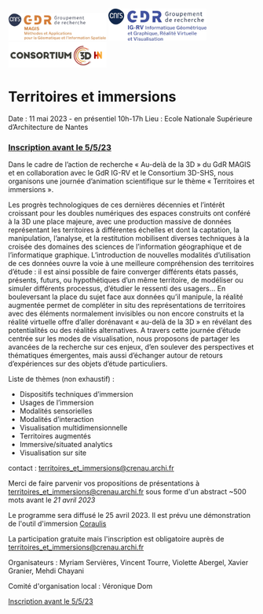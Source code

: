 <img src="Logo-GDR_MAGIS.jpg" alt="Logo Magis" width="200pt"/> <img src="Logo-GDR_IGRV.jpg" alt="Logo IGRV" width="200pt"/> <img src="Logo_Consortium_3D_SHS.png" alt="Logo 3D SHS" width="200pt"/>

# Territoires et immersions 

Date : 11 mai 2023 - en présentiel 10h-17h
Lieu : Ecole Nationale Supérieure d’Architecture de Nantes 

### [Inscription avant le 5/5/23](https://docs.google.com/forms/d/e/1FAIpQLSdZgRGZ4dQEVFu8TmufsqpEH5O1F6PsyZMt4hV3Gb6l1aKKgg/viewform?usp=sf_link)

Dans le cadre de l’action de recherche « Au-delà de la 3D » du GdR MAGIS et en collaboration avec le GdR IG-RV et le Consortium 3D-SHS, nous organisons une journée d’animation scientifique sur le thème « Territoires et immersions ».
 
Les progrès technologiques de ces dernières décennies et l’intérêt croissant pour les doubles numériques des espaces construits ont conféré à la 3D une place majeure, avec une production massive de données représentant les territoires à différentes échelles et dont la captation, la manipulation, l’analyse, et la restitution mobilisent diverses techniques à la croisée des domaines des sciences de l’information géographique et de l’informatique graphique. L’introduction de nouvelles modalités d’utilisation de ces données ouvre la voie à une meilleure compréhension des territoires d’étude : il est ainsi possible de faire converger différents états passés, présents, futurs, ou hypothétiques d’un même territoire, de modéliser ou simuler différents processus, d’étudier le ressenti des usagers… En bouleversant la place du sujet face aux données qu’il manipule, la réalité augmentée permet de compléter in situ des représentations de territoires avec des éléments normalement invisibles ou non encore construits et la réalité virtuelle offre d’aller dorénavant « au-delà de la 3D » en révélant des potentialités ou des réalités alternatives. A travers cette journée d’étude centrée sur les modes de visualisation, nous proposons de partager les avancées de la recherche sur ces enjeux, d’en soulever des perspectives et thématiques émergentes, mais aussi d’échanger autour de retours d’expériences sur des objets d’étude particuliers.
 

Liste de thèmes (non exhaustif) : 
- Dispositifs techniques d’immersion
- Usages de l’immersion
- Modalités sensorielles
- Modalités d’interaction
- Visualisation multidimensionnelle
- Territoires augmentés
- Immersive/situated analytics
- Visualisation sur site

contact : territoires_et_immersions@crenau.archi.fr

Merci de faire parvenir vos propositions de présentations à territoires_et_immersions@crenau.archi.fr sous forme d'un abstract ~500 mots avant le *21 avril 2023*

Le programme sera diffusé le 25 avril 2023. Il est prévu une démonstration de l'outil d'immersion [Coraulis](https://aau.archi.fr/contrat-de-recherche/coraulis-centre-dobservation-en-realite-augmentee-et-lieu-dimmersion-sonore/) 

La participation gratuite mais l'inscription est obligatoire auprès de territoires_et_immersions@crenau.archi.fr

Organisateurs : Myriam Servières, Vincent Tourre, Violette Abergel, Xavier Granier, Mehdi Chayani

Comité d'organisation local : Véronique Dom

[Inscription avant le 5/5/23](https://docs.google.com/forms/d/e/1FAIpQLSdZgRGZ4dQEVFu8TmufsqpEH5O1F6PsyZMt4hV3Gb6l1aKKgg/viewform?usp=sf_link)
